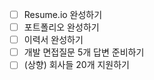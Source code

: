 - [ ] Resume.io 완성하기
- [ ] 포트폴리오 완성하기
- [ ] 이력서 완성하기
- [ ] 개발 면접질문 5개 답변 준비하기
- [ ] (상향) 회사들 20개 지원하기